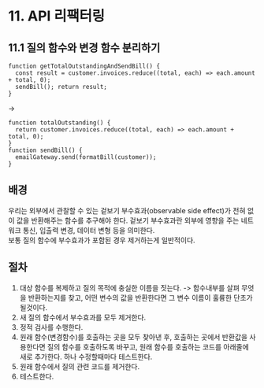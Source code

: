 # 11. API 리팩터링
## 11.1 질의 함수와 변경 함수 분리하기
```JS
function getTotalOutstandingAndSendBill() { 
  const result = customer.invoices.reduce((total, each) => each.amount + total, 0); 
  sendBill(); return result; 
}
```
->
```JS
function totalOutstanding() { 
  return customer.invoices.reduce((total, each) => each.amount + total, 0); 
} 
function sendBill() { 
  emailGateway.send(formatBill(customer)); 
}
```
## 배경
우리는 외부에서 관찰할 수 있는 겉보기 부수효과(observable side effect)가 전혀 없이 값을 반환해주는 함수를 추구해야 한다. 겉보기 부수효과란 외부에 영향을 주는 네트워크 통신, 입출력 변경, 데이터 변형 등을 의미한다.  
보통 질의 함수에 부수효과가 포함된 경우 제거하는게 일반적이다.

## 절차
1. 대상 함수를 복제하고 질의 목적에 충실한 이름을 짓는다. -> 함수내부를 살펴 무엇을 반환하는지를 찾고, 어떤 변수의 값을 반환한다면 그 변수 이름이 훌륭한 단초가 될것이다.
2. 새 질의 함수에서 부수효과를 모두 제거한다.
3. 정적 검사를 수행한다.
4. 원래 함수(변경함수)를 호출하는 곳을 모두 찾아낸 후, 호출하는 곳에서 반환값을 사용한다면 질의 함수를 호출하도록 바꾸고, 원래 함수를 호출하는 코드를 아래줄에 새로 추가한다. 하나 수정할때마다 테스트한다.
5. 원래 함수에서 질의 관련 코드를 제거한다.
6. 테스트한다.
